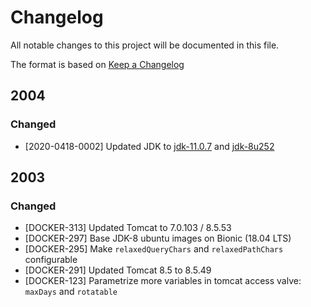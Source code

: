 # Changelog

All notable changes to this project will be documented in this file.

The format is based on [Keep a Changelog](http://keepachangelog.com/en/1.0.0/)

## 2004

### Changed

* [2020-0418-0002] Updated JDK to [jdk-11.0.7](https://adoptopenjdk.net/release_notes.html?jvmVariant=hotspot#jdk11_0_7) and [jdk-8u252](https://adoptopenjdk.net/release_notes.html?jvmVariant=hotspot#jdk8u252)

## 2003

### Changed

* [DOCKER-313] Updated Tomcat to 7.0.103 / 8.5.53 
* [DOCKER-297] Base JDK-8 ubuntu images on Bionic (18.04 LTS)
* [DOCKER-295] Make `relaxedQueryChars` and `relaxedPathChars` configurable
* [DOCKER-291] Updated Tomcat 8.5 to 8.5.49
* [DOCKER-123] Parametrize more variables in tomcat access valve: `maxDays` and `rotatable`
